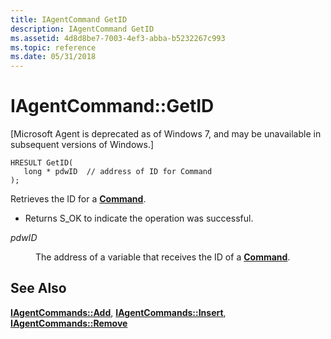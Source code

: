 ```yaml
---
title: IAgentCommand GetID
description: IAgentCommand GetID
ms.assetid: 4d8d8be7-7003-4ef3-abba-b5232267c993
ms.topic: reference
ms.date: 05/31/2018
---
```


# IAgentCommand::GetID

\[Microsoft Agent is deprecated as of Windows 7, and may be unavailable in subsequent versions of Windows.\]

``` syntax
HRESULT GetID(
   long * pdwID  // address of ID for Command
);
```

Retrieves the ID for a [**Command**](/windows/desktop/lwef/the-command-object).

-   Returns S\_OK to indicate the operation was successful.

<dl> <dt>

<span id="pdwID"></span><span id="pdwid"></span><span id="PDWID"></span>*pdwID*
</dt> <dd>

The address of a variable that receives the ID of a [**Command**](/windows/desktop/lwef/the-command-object).

</dd> </dl>

## See Also

[**IAgentCommands::Add**](iagentcommands--add.md), [**IAgentCommands::Insert**](iagentcommands--insert.md), [**IAgentCommands::Remove**](iagentcommands--remove.md)


 

 
